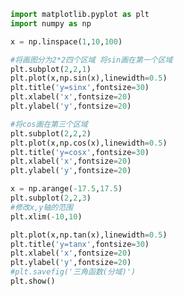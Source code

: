 
<BlogInfo id="65" title="6.分区域画图" author="白日梦想猿" pv=0 read_times=0 pre_cost_time=0分31秒 category="matplotlib学习" tag_list="['matplotlib学习']" create_time="2020.04.26 14:15:15" update_time="2020.04.26 14:32:02" />

```python
import matplotlib.pyplot as plt
import numpy as np

x = np.linspace(1,10,100)

#将画图分为2*2四个区域 将sin画在第一个区域
plt.subplot(2,2,1)
plt.plot(x,np.sin(x),linewidth=0.5)
plt.title('y=sinx',fontsize=30)
plt.xlabel('x',fontsize=20)
plt.ylabel('y',fontsize=20)

#将cos画在第三个区域
plt.subplot(2,2,2)
plt.plot(x,np.cos(x),linewidth=0.5)
plt.title('y=cosx',fontsize=30)
plt.xlabel('x',fontsize=20)
plt.ylabel('y',fontsize=20)

x = np.arange(-17.5,17.5)
plt.subplot(2,2,3)
#修改x,y轴的范围
plt.xlim(-10,10)

plt.plot(x,np.tan(x),linewidth=0.5)
plt.title('y=tanx',fontsize=30)
plt.xlabel('x',fontsize=20)
plt.ylabel('y',fontsize=20)
#plt.savefig('三角函数(分域)')
plt.show()
```
